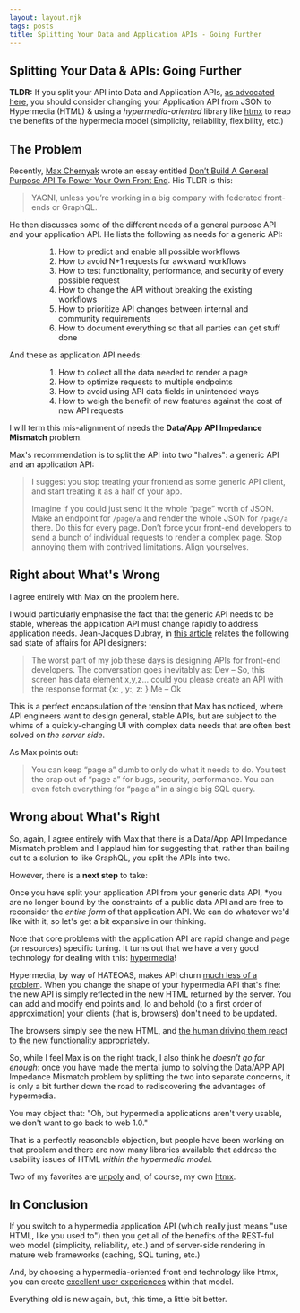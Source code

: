 ```yaml
---
layout: layout.njk
tags: posts
title: Splitting Your Data and Application APIs - Going Further
---
```


## Splitting Your Data & APIs: Going Further

**TLDR:** If you split your API into Data and Application APIs, [as advocated here](https://max.engineer/server-informed-ui), 
you should consider changing your Application API from JSON to Hypermedia (HTML) & using a *hypermedia-oriented* library like
[htmx](/) to reap the benefits of the hypermedia model (simplicity, reliability, flexibility, etc.)

## The Problem

Recently, [Max Chernyak](https://max.engineer/) wrote an essay entitled 
[Don’t Build A General Purpose API To Power Your Own Front End](https://max.engineer/server-informed-ui).  His
TLDR is this:

> YAGNI, unless you’re working in a big company with federated front-ends or GraphQL.

He then discusses some of the different needs of a general purpose API and your application API.  He lists the 
following as needs for a generic API:

<div style="padding-left:64px">

1. How to predict and enable all possible workflows
1. How to avoid N+1 requests for awkward workflows
1. How to test functionality, performance, and security of every possible request
1. How to change the API without breaking the existing workflows
1. How to prioritize API changes between internal and community requirements
1. How to document everything so that all parties can get stuff done

</div>

And these as application API needs:

<div style="padding-left:64px">

1. How to collect all the data needed to render a page
1. How to optimize requests to multiple endpoints
1. How to avoid using API data fields in unintended ways
1. How to weigh the benefit of new features against the cost of new API requests

</div>

I will term this mis-alignment of needs the **Data/App API Impedance Mismatch** problem.

Max's recommendation is to split the API into two "halves": a generic API and an application API:

> I suggest you stop treating your frontend as some generic API client, and start treating it as a half of your app.
>
>  Imagine if you could just send it the whole “page” worth of JSON. Make an endpoint for `/page/a` and render the whole JSON for `/page/a` there. 
>  Do this for every page. Don’t force your front-end developers to send a bunch of individual requests to render a complex page. 
>  Stop annoying them with contrived limitations. Align yourselves.

## Right about What's Wrong

I agree entirely with Max on the problem here.  

I would particularly emphasise the fact that the generic API needs to
be stable, whereas the application API must change rapidly to address application needs.  Jean-Jacques Dubray, in 
[this article](https://www.infoq.com/articles/no-more-mvc-frameworks/) relates the following sad state of affairs for
API designers:

> The worst part of my job these days is designing APIs for front-end developers. The conversation goes inevitably as: 
>  Dev – So, this screen has data element x,y,z… could you please create an API with the response format {x: , y:, z: }
>  Me – Ok

This is a perfect encapsulation of the tension that Max has noticed, where API engineers want to design general, 
stable APIs, but are subject to the whims of a quickly-changing UI with complex data needs that are often best
solved on *the server side*.

As Max points out:

> You can keep “page a” dumb to only do what it needs to do. You test the crap out of “page a” for bugs, security, performance. You can even fetch everything for “page a” in a single big SQL query.

## Wrong about What's Right

So, again, I agree entirely with Max that there is a Data/App API Impedance Mismatch problem and I applaud him for suggesting 
that, rather than bailing out to a solution to like GraphQL, you split the APIs into two.

However, there is a **next step** to take:

Once you have split your application API from your generic data API, *you are no longer bound by the constraints of
 a public data API and are free to reconsider the *entire form* of that application API.  We can do whatever we'd like with 
 it, so let's get a bit expansive in our thinking.
 
Note that core problems with the application API are rapid change and page (or resources) specific tuning.  It turns out that we
have a very good technology for dealing with this: [hypermedia](https://en.wikipedia.org/wiki/Hypermedia)!  

Hypermedia, by way of HATEOAS, makes API churn [much less of a problem](https://intercoolerjs.org/2016/02/17/api-churn-vs-security.html).  When you change the shape of your hypermedia API
that's fine: the new API is simply reflected in the new HTML returned by the server.  You can add and modify end points
and, lo and behold (to a first order of approximation) your clients (that is, browsers) don't need to be updated.

The browsers simply see the new HTML, and [the human driving them react to the new functionality appropriately](https://intercoolerjs.org/2016/05/08/hatoeas-is-for-humans.html).

So, while I feel Max is on the right track, I also think he *doesn't go far enough*: once you have made the mental 
jump to solving the Data/APP API Impedance Mismatch problem by splitting the two into separate concerns, it is only a 
bit further down the road to rediscovering the advantages of hypermedia.

You may object that: "Oh, but hypermedia applications aren't very usable, we don't want to go back to web 1.0."

That is a perfectly reasonable objection, but people have been working on that problem and there are now many libraries 
available that address the usability issues of HTML *within the hypermedia model*.  

Two of my favorites are [unpoly](https://unpoly.com/) and, of course, my own [htmx](/).

## In Conclusion

If you switch to a hypermedia application API (which really just means "use HTML, like you used to") then you get all
of the benefits of the REST-ful web model (simplicity, reliability, etc.) and of server-side rendering in mature web frameworks
(caching, SQL tuning, etc.)
  
And, by choosing a hypermedia-oriented front end technology like htmx, you can create [excellent user experiences](/examples) within 
that model.

Everything old is new again, but, this time, a little bit better.